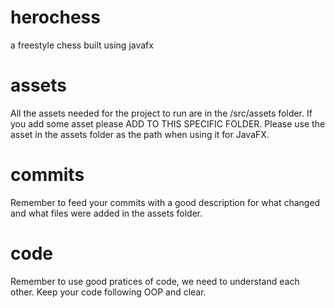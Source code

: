 # herochess
a freestyle chess built using javafx

# assets
All the assets needed for the project to run are in the /src/assets folder. If you add some asset please ADD TO THIS SPECIFIC FOLDER. Please use the asset in the assets folder as the path when using it for JavaFX.

# commits
Remember to feed your commits with a good description for what changed and what files were added in the assets folder.

# code
Remember to use good pratices of code, we need to understand each other. Keep your code following OOP and clear.
